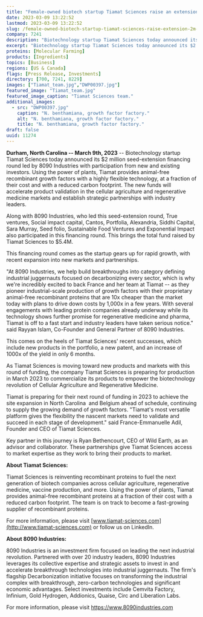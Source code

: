 ```yaml
---
title: "Female-owned biotech startup Tiamat Sciences raise an extension of $2M to accelerate product validation and strategic partnerships"
date: 2023-03-09 13:22:52
lastmod: 2023-03-09 13:22:52
slug: /female-owned-biotech-startup-tiamat-sciences-raise-extension-2m-accelerate-product
company: 7241
description: "Biotechnology startup Tiamat Sciences today announced its $2 million seed-extension financing round led by 8090 Industries with participation from new and existing investors."
excerpt: "Biotechnology startup Tiamat Sciences today announced its $2 million seed-extension financing round led by 8090 Industries with participation from new and existing investors."
proteins: [Molecular Farming]
products: [Ingredients]
topics: [Business]
regions: [US & Canada]
flags: [Press Release, Investments]
directory: [700, 7241, 8229]
images: ["Tiamat_team.jpg","DWP00397.jpg"]
featured_image: "Tiamat_team.jpg"
featured_image_caption: "Tiamat Sciences team."
additional_images:
  - src: "DWP00397.jpg"
    caption: "N. benthamiana, growth factor factory."
    alt: "N. benthamiana, growth factor factory."
    title: "N. benthamiana, growth factor factory."
draft: false
uuid: 11274
---
```

**Durham, North Carolina -- March 9th, 2023** -- Biotechnology startup
Tiamat Sciences today announced its \$2 million seed-extension financing
round led by 8090 Industries with participation from new and existing
investors. Using the power of plants, Tiamat provides animal-free
recombinant growth factors with a highly flexible technology, at a
fraction of their cost and with a reduced carbon footprint. The new
funds will accelerate product validation in the cellular agriculture and
regenerative medicine markets and establish strategic partnerships with
industry leaders.

Along with 8090 Industries, who led this seed-extension round, True
ventures, Social impact capital, Cantos, Portfolia, Alexandria, Siddhi
Capital, Sara Murray, Seed folio, Sustainable Food Ventures and
Exponential Impact also participated in this financing round. This
brings the total fund raised by Tiamat Sciences to \$5.4M.

This financing round comes as the startup gears up for rapid growth,
with recent expansion into new markets and partnerships.

"At 8090 Industries, we help build breakthroughs into category defining
industrial juggernauts focused on decarbonizing every sector, which is
why we're incredibly excited to back France and her team at Tiamat -- as
they pioneer industrial-scale production of growth factors with their
proprietary animal-free recombinant proteins that are 10x cheaper than
the market today with plans to drive down costs by 1,000x in a few
years. With several engagements with leading protein companies already
underway while its technology shows further promise for regenerative
medicine and pharma, Tiamat is off to a fast start and industry leaders
have taken serious notice." said Rayyan Islam, Co-Founder and General
Partner of 8090 Industries.

This comes on the heels of Tiamat Sciences' recent successes, which
include new products in the portfolio, a new patent, and an increase of
1000x of the yield in only 6 months.

As Tiamat Sciences is moving toward new products and markets with this
round of funding, the company Tiamat Sciences is preparing for
production in March 2023 to commercialize its products to empower the
biotechnology revolution of Cellular Agriculture and Regenerative
Medicine.

Tiamat is preparing for their next round of funding in 2023 to achieve
the site expansion in North Carolina  and Belgium ahead of schedule,
continuing to supply the growing demand of growth factors. "Tiamat's
most versatile platform gives the flexibility the nascent markets need
to validate and succeed in each stage of development." said
France-Emmanuelle Adil, Founder and CEO of Tiamat Sciences.

Key partner in this journey is Ryan Bethencourt, CEO of Wild Earth, as
an advisor and collaborator. These partnerships give Tiamat Sciences
access to market expertise as they work to bring their products to
market.

**About Tiamat Sciences:**

Tiamat Sciences is reinventing recombinant proteins to fuel the next
generation of biotech companies across cellular agriculture,
regenerative medicine, vaccine production, and more. Using the power of
plants, Tiamat provides animal-free recombinant proteins at a fraction
of their cost with a reduced carbon footprint. The team is on track to
become a fast-growing supplier of recombinant proteins.

For more information, please visit
[www.tiamat-sciences.com](http://www.tiamat-sciences.com) or follow us
on LinkedIn.

**About 8090 Industries:**

8090 Industries is an investment firm focused on leading the next
industrial revolution. Partnered with over 20 industry leaders, 8090
Industries leverages its collective expertise and strategic assets to
invest in and accelerate breakthrough technologies into industrial
juggernauts. The firm's flagship Decarbonization initiative focuses on
transforming the industrial complex with breakthrough, zero-carbon
technologies and significant economic advantages. Select investments
include Cemvita Factory, Infinium, Gold Hydrogen, Addionics, Quaise,
Circ and Liberation Labs.

For more information, please visit <https://www.8090industries.com>
